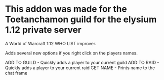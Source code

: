 # This addon was made for the  Toetanchamon guild for the elysium 1.12 private server
A World of Warcraft 1.12 WHO LIST improver.

Adds several new options if you right click on the players names.

ADD TO GUILD - Quickly adds a player to your current guild
ADD TO RAID - Quickly adds a player to your current raid
GET NAME - Prints name to the chat frame

